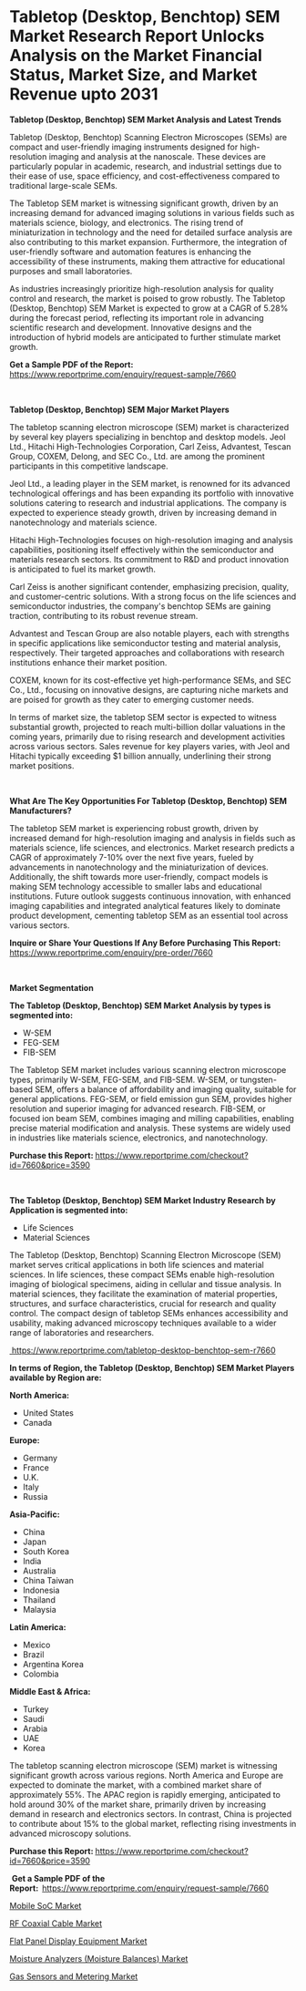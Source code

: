<p><h1>Tabletop (Desktop, Benchtop) SEM Market Research Report Unlocks Analysis on the Market Financial Status, Market Size, and Market Revenue upto 2031</h1></p><p><strong>Tabletop (Desktop, Benchtop) SEM Market Analysis and Latest Trends</strong></p>
<p><p>Tabletop (Desktop, Benchtop) Scanning Electron Microscopes (SEMs) are compact and user-friendly imaging instruments designed for high-resolution imaging and analysis at the nanoscale. These devices are particularly popular in academic, research, and industrial settings due to their ease of use, space efficiency, and cost-effectiveness compared to traditional large-scale SEMs. </p><p>The Tabletop SEM market is witnessing significant growth, driven by an increasing demand for advanced imaging solutions in various fields such as materials science, biology, and electronics. The rising trend of miniaturization in technology and the need for detailed surface analysis are also contributing to this market expansion. Furthermore, the integration of user-friendly software and automation features is enhancing the accessibility of these instruments, making them attractive for educational purposes and small laboratories.</p><p>As industries increasingly prioritize high-resolution analysis for quality control and research, the market is poised to grow robustly. The Tabletop (Desktop, Benchtop) SEM Market is expected to grow at a CAGR of 5.28% during the forecast period, reflecting its important role in advancing scientific research and development. Innovative designs and the introduction of hybrid models are anticipated to further stimulate market growth.</p></p>
<p><strong>Get a Sample PDF of the Report:&nbsp;</strong> <a href="https://www.reportprime.com/enquiry/request-sample/7660">https://www.reportprime.com/enquiry/request-sample/7660</a></p>
<p>&nbsp;</p>
<p><strong>Tabletop (Desktop, Benchtop) SEM Major Market Players</strong></p>
<p><p>The tabletop scanning electron microscope (SEM) market is characterized by several key players specializing in benchtop and desktop models. Jeol Ltd., Hitachi High-Technologies Corporation, Carl Zeiss, Advantest, Tescan Group, COXEM, Delong, and SEC Co., Ltd. are among the prominent participants in this competitive landscape.</p><p>Jeol Ltd., a leading player in the SEM market, is renowned for its advanced technological offerings and has been expanding its portfolio with innovative solutions catering to research and industrial applications. The company is expected to experience steady growth, driven by increasing demand in nanotechnology and materials science.</p><p>Hitachi High-Technologies focuses on high-resolution imaging and analysis capabilities, positioning itself effectively within the semiconductor and materials research sectors. Its commitment to R&D and product innovation is anticipated to fuel its market growth.</p><p>Carl Zeiss is another significant contender, emphasizing precision, quality, and customer-centric solutions. With a strong focus on the life sciences and semiconductor industries, the company's benchtop SEMs are gaining traction, contributing to its robust revenue stream.</p><p>Advantest and Tescan Group are also notable players, each with strengths in specific applications like semiconductor testing and material analysis, respectively. Their targeted approaches and collaborations with research institutions enhance their market position.</p><p>COXEM, known for its cost-effective yet high-performance SEMs, and SEC Co., Ltd., focusing on innovative designs, are capturing niche markets and are poised for growth as they cater to emerging customer needs.</p><p>In terms of market size, the tabletop SEM sector is expected to witness substantial growth, projected to reach multi-billion dollar valuations in the coming years, primarily due to rising research and development activities across various sectors. Sales revenue for key players varies, with Jeol and Hitachi typically exceeding $1 billion annually, underlining their strong market positions.</p></p>
<p>&nbsp;</p>
<p><strong>What Are The Key Opportunities For Tabletop (Desktop, Benchtop) SEM Manufacturers?</strong></p>
<p><p>The tabletop SEM market is experiencing robust growth, driven by increased demand for high-resolution imaging and analysis in fields such as materials science, life sciences, and electronics. Market research predicts a CAGR of approximately 7-10% over the next five years, fueled by advancements in nanotechnology and the miniaturization of devices. Additionally, the shift towards more user-friendly, compact models is making SEM technology accessible to smaller labs and educational institutions. Future outlook suggests continuous innovation, with enhanced imaging capabilities and integrated analytical features likely to dominate product development, cementing tabletop SEM as an essential tool across various sectors.</p></p>
<p><strong>Inquire or Share Your Questions If Any Before Purchasing This Report:</strong> <a href="https://www.reportprime.com/enquiry/pre-order/7660">https://www.reportprime.com/enquiry/pre-order/7660</a></p>
<p>&nbsp;</p>
<p><strong>Market Segmentation</strong></p>
<p><strong>The Tabletop (Desktop, Benchtop) SEM Market Analysis by types is segmented into:</strong></p>
<p><ul><li>W-SEM</li><li>FEG-SEM</li><li>FIB-SEM</li></ul></p>
<p><p>The Tabletop SEM market includes various scanning electron microscope types, primarily W-SEM, FEG-SEM, and FIB-SEM. W-SEM, or tungsten-based SEM, offers a balance of affordability and imaging quality, suitable for general applications. FEG-SEM, or field emission gun SEM, provides higher resolution and superior imaging for advanced research. FIB-SEM, or focused ion beam SEM, combines imaging and milling capabilities, enabling precise material modification and analysis. These systems are widely used in industries like materials science, electronics, and nanotechnology.</p></p>
<p><strong>Purchase this Report:&nbsp;</strong><a href="https://www.reportprime.com/checkout?id=7660&price=3590">https://www.reportprime.com/checkout?id=7660&price=3590</a></p>
<p>&nbsp;</p>
<p><strong>The Tabletop (Desktop, Benchtop) SEM Market Industry Research by Application is segmented into:</strong></p>
<p><ul><li>Life Sciences</li><li>Material Sciences</li></ul></p>
<p><p>The Tabletop (Desktop, Benchtop) Scanning Electron Microscope (SEM) market serves critical applications in both life sciences and material sciences. In life sciences, these compact SEMs enable high-resolution imaging of biological specimens, aiding in cellular and tissue analysis. In material sciences, they facilitate the examination of material properties, structures, and surface characteristics, crucial for research and quality control. The compact design of tabletop SEMs enhances accessibility and usability, making advanced microscopy techniques available to a wider range of laboratories and researchers.</p></p>
<p><a href="https://www.reportprime.com/tabletop-desktop-benchtop-sem-r7660">&nbsp;https://www.reportprime.com/tabletop-desktop-benchtop-sem-r7660</a></p>
<p><strong>In terms of Region, the Tabletop (Desktop, Benchtop) SEM Market Players available by Region are:</strong></p>
<p>
    <p> <strong> North America: </strong>
        <ul>
            <li>United States</li>
            <li>Canada</li>
        </ul>
        </p> 
    <p> <strong> Europe: </strong>
        <ul>
            <li>Germany</li>
            <li>France</li>
            <li>U.K.</li>
            <li>Italy</li>
            <li>Russia</li>
        </ul>
        </p> 
    <p> <strong> Asia-Pacific: </strong>
        <ul>
            <li>China</li>
            <li>Japan</li>
            <li>South Korea</li>
            <li>India</li>
            <li>Australia</li>
            <li>China Taiwan</li>
            <li>Indonesia</li>
            <li>Thailand</li>
            <li>Malaysia</li>
        </ul>
        </p> 
    <p> <strong> Latin America: </strong>
        <ul>
            <li>Mexico</li>
            <li>Brazil</li>
            <li>Argentina Korea</li>
            <li>Colombia</li>
        </ul>
        </p> 
    <p> <strong> Middle East & Africa: </strong>
        <ul>
            <li>Turkey</li>
            <li>Saudi</li>
            <li>Arabia</li>
            <li>UAE</li>
            <li>Korea</li>
        </ul>
    </p>
    </p>
<p><p>The tabletop scanning electron microscope (SEM) market is witnessing significant growth across various regions. North America and Europe are expected to dominate the market, with a combined market share of approximately 55%. The APAC region is rapidly emerging, anticipated to hold around 30% of the market share, primarily driven by increasing demand in research and electronics sectors. In contrast, China is projected to contribute about 15% to the global market, reflecting rising investments in advanced microscopy solutions.</p></p>
<p><strong>Purchase this Report: </strong><a href="https://www.reportprime.com/checkout?id=7660&price=3590">https://www.reportprime.com/checkout?id=7660&price=3590</a></p>
<p>&nbsp;<strong>Get a Sample PDF of the Report:&nbsp;&nbsp;</strong><a href="https://www.reportprime.com/enquiry/request-sample/7660">https://www.reportprime.com/enquiry/request-sample/7660</a></p>
<p><strong></strong></p>
<p><p><a href="https://www.linkedin.com/pulse/mobile-soc-market-overview-regional-outlook-competitive-strategies-ebtie?trackingId=%2FqxpycH9T3G96q8jH%2FYzBg%3D%3D">Mobile SoC Market</a></p><p><a href="https://issuu.com/reportprime-2/docs/rf-coaxial-cable-market-size-2030.p_f9cb95f66723fb">RF Coaxial Cable Market</a></p><p><a href="https://www.linkedin.com/pulse/mapping-flat-panel-display-equipment-market-trends-challenges-g9n1e?trackingId=39ydbpZTTRWn7Hmn7ePGHg%3D%3D">Flat Panel Display Equipment Market</a></p><p><a href="https://github.com/BellAuer/Market-Research-Report-List-1/blob/main/moisture-analyzers-moisture-balances-market.md">Moisture Analyzers (Moisture Balances) Market</a></p><p><a href="https://medium.com/@paullawrence644/gas-sensors-and-metering-market-size-growth-trends-and-industry-analysis-by-type-by-application-8811a6262a9f">Gas Sensors and Metering Market</a></p></p>